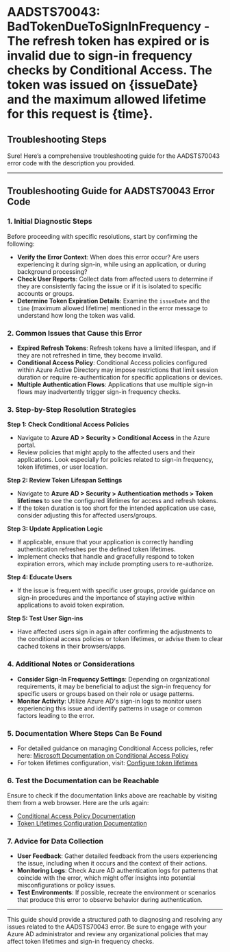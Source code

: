 # AADSTS70043: BadTokenDueToSignInFrequency - The refresh token has expired or is invalid due to sign-in frequency checks by Conditional Access. The token was issued on {issueDate} and the maximum allowed lifetime for this request is {time}.


## Troubleshooting Steps
Sure! Here’s a comprehensive troubleshooting guide for the AADSTS70043 error code with the description you provided.

---

## Troubleshooting Guide for AADSTS70043 Error Code

### 1. Initial Diagnostic Steps
Before proceeding with specific resolutions, start by confirming the following:
- **Verify the Error Context**: When does this error occur? Are users experiencing it during sign-in, while using an application, or during background processing?
- **Check User Reports**: Collect data from affected users to determine if they are consistently facing the issue or if it is isolated to specific accounts or groups.
- **Determine Token Expiration Details**: Examine the `issueDate` and the `time` (maximum allowed lifetime) mentioned in the error message to understand how long the token was valid.

### 2. Common Issues that Cause this Error
- **Expired Refresh Tokens**: Refresh tokens have a limited lifespan, and if they are not refreshed in time, they become invalid.
- **Conditional Access Policy**: Conditional Access policies configured within Azure Active Directory may impose restrictions that limit session duration or require re-authentication for specific applications or devices.
- **Multiple Authentication Flows**: Applications that use multiple sign-in flows may inadvertently trigger sign-in frequency checks.

### 3. Step-by-Step Resolution Strategies

**Step 1: Check Conditional Access Policies**
- Navigate to **Azure AD > Security > Conditional Access** in the Azure portal.
- Review policies that might apply to the affected users and their applications. Look especially for policies related to sign-in frequency, token lifetimes, or user location.

**Step 2: Review Token Lifespan Settings**
- Navigate to **Azure AD > Security > Authentication methods > Token lifetimes** to see the configured lifetimes for access and refresh tokens.
- If the token duration is too short for the intended application use case, consider adjusting this for affected users/groups.

**Step 3: Update Application Logic**
- If applicable, ensure that your application is correctly handling authentication refreshes per the defined token lifetimes.
- Implement checks that handle and gracefully respond to token expiration errors, which may include prompting users to re-authorize.

**Step 4: Educate Users**
- If the issue is frequent with specific user groups, provide guidance on sign-in procedures and the importance of staying active within applications to avoid token expiration.

**Step 5: Test User Sign-ins**
- Have affected users sign in again after confirming the adjustments to the conditional access policies or token lifetimes, or advise them to clear cached tokens in their browsers/apps.

### 4. Additional Notes or Considerations
- **Consider Sign-In Frequency Settings**: Depending on organizational requirements, it may be beneficial to adjust the sign-in frequency for specific users or groups based on their role or usage patterns.
- **Monitor Activity**: Utilize Azure AD's sign-in logs to monitor users experiencing this issue and identify patterns in usage or common factors leading to the error.

### 5. Documentation Where Steps Can Be Found
- For detailed guidance on managing Conditional Access policies, refer here: [Microsoft Documentation on Conditional Access Policy](https://learn.microsoft.com/en-us/azure/active-directory/conditional-access/overview)
- For token lifetimes configuration, visit: [Configure token lifetimes](https://learn.microsoft.com/en-us/azure/active-directory/develop/active-directory-configurable-token-lifetimes)

### 6. Test the Documentation can be Reachable
Ensure to check if the documentation links above are reachable by visiting them from a web browser. Here are the urls again:
- [Conditional Access Policy Documentation](https://learn.microsoft.com/en-us/azure/active-directory/conditional-access/overview)
- [Token Lifetimes Configuration Documentation](https://learn.microsoft.com/en-us/azure/active-directory/develop/active-directory-configurable-token-lifetimes)

### 7. Advice for Data Collection
- **User Feedback**: Gather detailed feedback from the users experiencing the issue, including when it occurs and the context of their actions.
- **Monitoring Logs**: Check Azure AD authentication logs for patterns that coincide with the error, which might offer insights into potential misconfigurations or policy issues.
- **Test Environments**: If possible, recreate the environment or scenarios that produce this error to observe behavior during authentication.

---

This guide should provide a structured path to diagnosing and resolving any issues related to the AADSTS70043 error. Be sure to engage with your Azure AD administrator and review any organizational policies that may affect token lifetimes and sign-in frequency checks.